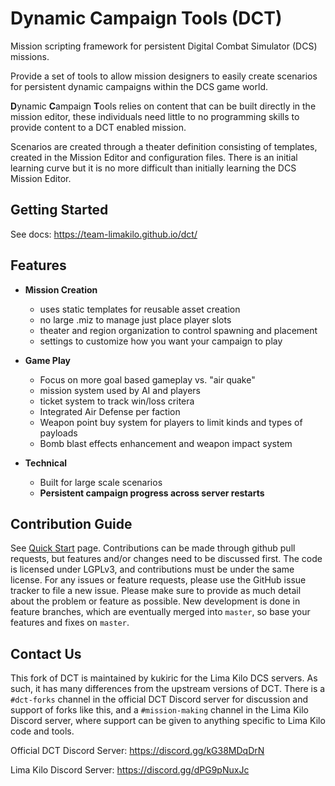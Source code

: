 # Dynamic Campaign Tools (DCT)

Mission scripting framework for persistent Digital Combat Simulator (DCS)
missions.

Provide a set of tools to allow mission designers to easily create scenarios
for persistent dynamic campaigns within the DCS game world.

**D**ynamic **C**ampaign **T**ools relies on content that can be built
directly in the mission editor, these individuals need little to no
programming skills to provide content to a DCT enabled mission.

Scenarios are created through a theater definition consisting of templates,
created in the Mission Editor and configuration files. There is an initial
learning curve but it is no more difficult than initially learning the DCS
Mission Editor.

## Getting Started

See docs: https://team-limakilo.github.io/dct/

## Features

* **Mission Creation**
  - uses static templates for reusable asset creation
  - no large .miz to manage just place player slots
  - theater and region organization to control spawning
    and placement
  - settings to customize how you want your campaign to
    play

* **Game Play**
  - Focus on more goal based gameplay vs. "air quake"
  - mission system used by AI and players
  - ticket system to track win/loss critera
  - Integrated Air Defense per faction
  - Weapon point buy system for players to limit kinds and
    types of payloads
  - Bomb blast effects enhancement and weapon impact system

* **Technical**
  - Built for large scale scenarios
  - **Persistent campaign progress across server restarts**

## Contribution Guide

See [Quick Start](https://team-limakilo.github.io/dct/quick-start) page. Contributions
can be made through github pull requests, but features and/or changes need to be
discussed first. The code is licensed under LGPLv3, and contributions must be
under the same license. For any issues or feature requests, please use the
GitHub issue tracker to file a new issue. Please make sure to provide as much detail
about the problem or feature as possible. New development is done in feature
branches, which are eventually merged into `master`, so base your features and
fixes on `master`.

## Contact Us

This fork of DCT is maintained by kukiric for the Lima Kilo DCS servers. As such, it
has many differences from the upstream versions of DCT. There is a `#dct-forks`
channel in the official DCT Discord server for discussion and support of forks like
this, and a `#mission-making` channel in the Lima Kilo Discord server, where support
can be given to anything specific to Lima Kilo code and tools.

Official DCT Discord Server: https://discord.gg/kG38MDqDrN

Lima Kilo Discord Server: https://discord.gg/dPG9pNuxJc

